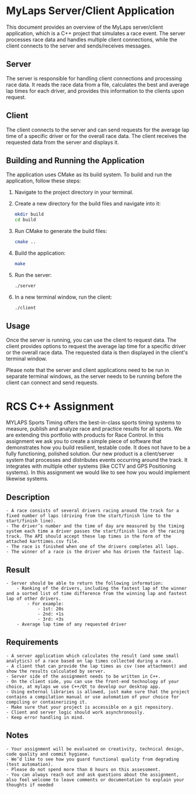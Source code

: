 ﻿# MyLaps Server/Client Application

This document provides an overview of the MyLaps server/client application, which is a C++ project that simulates a race event. The server processes race data and handles multiple client connections, while the client connects to the server and sends/receives messages.

## Server

The server is responsible for handling client connections and processing race data. It reads the race data from a file, calculates the best and average lap times for each driver, and provides this information to the clients upon request.

## Client

The client connects to the server and can send requests for the average lap time of a specific driver or for the overall race data. The client receives the requested data from the server and displays it.

## Building and Running the Application

The application uses CMake as its build system. To build and run the application, follow these steps:

1. Navigate to the project directory in your terminal.

2. Create a new directory for the build files and navigate into it:
    ```bash
    mkdir build
    cd build
    ```

3. Run CMake to generate the build files:
    ```bash
    cmake ..
    ```

4. Build the application:
    ```bash
    make
    ```

5. Run the server:
    ```bash
    ./server
    ```

6. In a new terminal window, run the client:
    ```bash
    ./client
    ```

## Usage

Once the server is running, you can use the client to request data. The client provides options to request the average lap time for a specific driver or the overall race data. The requested data is then displayed in the client's terminal window.

Please note that the server and client applications need to be run in separate terminal windows, as the server needs to be running before the client can connect and send requests.


# RCS C++ Assignment
MYLAPS Sports Timing offers the best-in-class sports timing systems to measure, publish and analyze race and practice results for all sports. We are extending this portfolio with products for Race Control. In this assignment we ask you to create a simple piece of software that demonstrates how you build resilient, testable code. It does not have to be a fully functioning, polished solution.
Our new product is a client/server system that processes and distributes events occurring around the track. It integrates with multiple other systems (like CCTV and GPS Positioning systems). In this assignment we would like to see how you would implement likewise systems.

## Description
    - A race consists of several drivers racing around the track for a fixed number of laps (driving from the start/finish line to the start/finish line).
    - The driver’s number and the time of day are measured by the timing system each time a driver passes the start/finish line of the racing track. The API should accept these lap times in the form of the attached karttimes.csv file. 
    - The race is finished when one of the drivers completes all laps.
    - The winner of a race is the driver who has driven the fastest lap.

## Result
    - Server should be able to return the following information:
        - Ranking of the drivers, including the fastest lap of the winner and a sorted list of time difference from the winning lap and fastest lap of other drivers.
            - For example: 
                - 1st: 20s
                - 2nd: +1s
                - 3rd: +3s
        - Average lap time of any requested driver
## Requirements
    - A server application which calculates the result (and some small analytics) of a race based on lap times collected during a race.
    - A client that can provide the lap times as csv (see attachment) and show the results calculated by server.
    - Server side of the assignment needs to be written in C++.
    - On the client side, you can use the front-end technology of your choice, at mylaps we use C++/Qt to develop our desktop app.
    - Using external libraries is allowed, just make sure that the project contains a compilation manual or use automation of your choice for compiling or containerizing it.
    - Make sure that your project is accessible on a git repository.
    - Client and server logic should work asynchronously.
    - Keep error handling in mind.

## Notes
    - Your assignment will be evaluated on creativity, technical design, code quality and commit hygiene.
    - We’d like to see how you guard functional quality from degrading (test automation).
    - Please do not spend more than 8 hours on this assessment.
    - You can always reach out and ask questions about the assignment, also feel welcome to leave comments or documentation to explain your thoughts if needed
